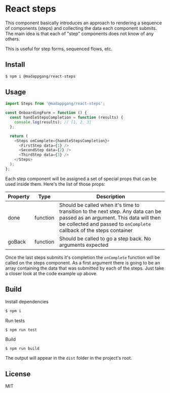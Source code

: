 # React steps

This component basically introduces an approach to rendering a sequence of components (steps) and collecting the data each component submits. The main idea is that each of "step" components does not know of any others.

This is useful for step forms, sequenced flows, etc.

## Install

```bash
$ npm i @madappgang/react-steps
```

## Usage

```javascript
import Steps from '@madappgang/react-steps';

const OnboardingForm = function () {
  const handleStepsCompletion = function (results) {
    console.log(results); // [1, 2, 3]
  };

  return (
    <Steps onComplete={handleStepsCompletion}>
      <FirstStep data={1} />
      <SecondStep data={2} />
      <ThirdStep data={3} />
    </Steps>
  );
};
```

Each step component will be assigned a set of special props that can be used inside them. Here's the list of those props:

| Property | Type | Description
| --- | --- | --- |
| done | function | Should be called when it's time to transition to the next step. Any data can be passed as an argument. This data will then be collected and passed to `onComplete` callback of the steps container |
| goBack | function | Should be called to go a step back. No arguments expected |

Once the last steps submits it's completion the `onComplete` function will be called on the steps component.
As a first argument there is going to be an array containing the data that was submitted by each of the steps. Just take a closer look at the code example up above.

## Build

Install dependencies
```bash
$ npm i
```

Run tests
```bash
$ npm run test
```

Build
```
$ npm run build
```

The output will appear in the `dist` folder in the project's root.

## License
MIT
